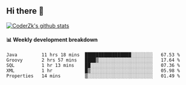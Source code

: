 ## Hi there 👋

[![CoderZk's github stats](https://github-readme-stats.vercel.app/api?username=zhoukuo123&show_icons=true&count_private=true)](https://github.com/anuraghazra/github-readme-stats)

#### :bar_chart: Weekly development breakdown

<!--START_SECTION:waka-->
```text
Java         11 hrs 18 mins  █████████████████░░░░░░░░   67.53 % 
Groovy       2 hrs 57 mins   ████▒░░░░░░░░░░░░░░░░░░░░   17.64 % 
SQL          1 hr 13 mins    ██░░░░░░░░░░░░░░░░░░░░░░░   07.36 % 
XML          1 hr            █▒░░░░░░░░░░░░░░░░░░░░░░░   05.98 % 
Properties   14 mins         ▒░░░░░░░░░░░░░░░░░░░░░░░░   01.49 % 
```
<!--END_SECTION:waka-->
